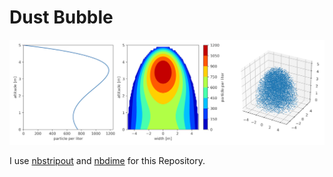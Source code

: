 # Dust Bubble



![](example.png)

I use [nbstripout](https://github.com/kynan/nbstripout) and [nbdime](https://nbdime.readthedocs.io/) for this Repository.
